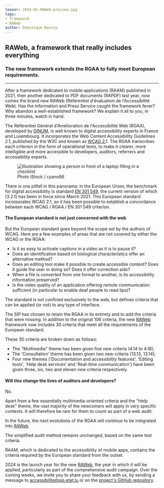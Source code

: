 ```yaml
---
teaser: 2024-01-RAWeb-preview.jpg
tags:
- framework
- RAWeb
author: Dominique Nauroy
---
```


<h2>RAWeb, a framework that really includes everything</h2>
<h3>The new framework extends the RGAA to fully meet European requirements.</h3>
<hr>
<div class="intro">
    <p>After a framework dedicated to mobile applications (RAAM) published in 2021, then another dedicated to PDF documents (RAPDF) last year, now comes the brand new RAWeb (Référentiel d'évaluation de l'Accessibilité Web). Has the Information and Press Service caught the framework fever? Why abandon a well-established framework? We explain it all to you, in three minutes, watch in hand.</p>
</div>

<p>The Référentiel Général d'Amélioration de l'Accessibilité Web (RGAA), developed by <a href="https://www.numerique.gouv.fr/">DINUM</a>, is well known to digital accessibility experts in France and Luxembourg. It incorporates the Web Content Accessibility Guidelines 2.1, published by the W3C and known as <a href="https://www.w3.org/Translations/WCAG21-fr/#title">WCAG 2.</a>1. The RGAA transcribes each criterion in the form of operational tests, to make it clearer, more intelligible and more accessible to developers, auditors, referrers and accessibility experts.</p>
<figure role="group" aria-label="Photo iStock / anyaberkut" class="pic">
    <img src="../../../../content/fr/news/img/2024-01-RAWeb.jpg" alt="Illustration showing a person in front of a laptop filling in a checklist">
    <figcaption>Photo iStock / cyano66</figcaption>
</figure>
<p>There is one pitfall in this panorama: in the European Union, the benchmark for digital accessibility is standard <a href="https://www.etsi.org/deliver/etsi_en/301500_301599/301549/03.02.01_60/en_301549v030201p.pdf">EN 301 549</a>, the current version of which (3.2.1) has been in force since March 2021. This European standard incorporates WCAG 2.1, so it has been possible to establish a concordance between each WCAG / RGAA / EN 301 549 criterion.</p>
<h4>The European standard is not just concerned with the web</h4>
<p>But the European standard goes beyond the scope set by the authors of WCAG. Here are a few examples of areas that are not covered by either the WCAG or the RGAA:</p>
<ul>
<li>Is it as easy to activate captions in a video as it is to pause it?</li>
<li>Does an identification based on biological characteristics offer an alternative method?</li>
<li>Does an editing tool make it possible to create accessible content? Does it guide the user in doing so? Does it offer correction aids?</li>
<li>When a file is converted from one format to another, is its accessibility information preserved?</li>
<li>Is the video quality of an application offering remote communication sufficient (in particular to enable deaf people to read lips)?</li>
</ul>
<p>The standard is not confined exclusively to the web, but defines criteria that can be applied (or not) to any type of interface.</p>
<p>The SIP has chosen to retain the RGAA in its entirety and to add the criteria that were missing. In addition to the original 106 criteria, the new <a href="https://accessibilite.public.lu/fr/raweb1/">RAWeb</a> framework now includes 30 criteria that meet all the requirements of the European standard.</p>
<p>These 30 criteria are broken down as follows:</p>
<ul>
<li>The "Multimedia" theme has been given five new criteria (4.14 to 4.18);</li>
<li>The 'Consultation' theme has been given two new criteria (13.13, 13.14);</li>
<li>Four new themes ('Documentation and accessibility features', 'Editing tools', 'Help desk services' and 'Real-time communication') have been given three, six, two and eleven new criteria respectively.</li>
</ul>
<h4>Will this change the lives of auditors and developers?</h4>
<p>No.</p>
<p>Apart from a few essentially multimedia-oriented criteria and the "Help desk" theme, the vast majority of the newcomers will apply in very specific contexts. It will therefore be rare for them to count as part of a web audit.</p>
<p>In the future, the next evolutions of the RGAA will continue to be integrated into <a href="https://accessibilite.public.lu/fr/raweb1/">RAWeb</a>.</p>
<p>The simplified audit method remains unchanged, based on the same test criteria.</p>
<p>RAAM, which is dedicated to the accessibility of mobile apps, contains the criteria required by the European standard from the outset.</p>
<p>2024 is the launch year for the new <a href="https://accessibilite.public.lu/fr/raweb1/">RAWeb</a>, the year in which it will be applied, particularly as part of the comprehensive audit campaign. Over the coming weeks, we invite you to share your feedback with us, by sending a message to <a href="mailto:accessibilite@sip.etat.lu">accessibilite@sip.etat.lu</a> or on the <a href="https://github.com/accessibility-luxembourg/ReferentielAccessibiliteWeb">project's GitHub repository</a>.</p>